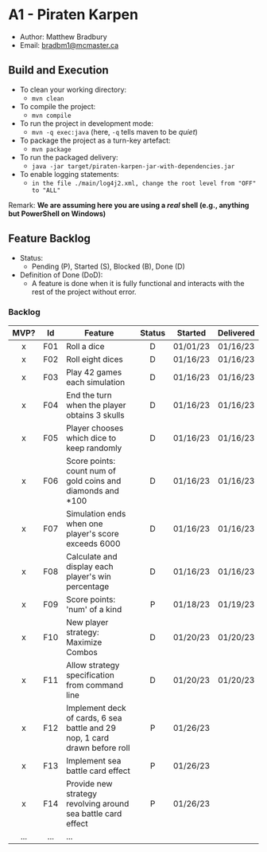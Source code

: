 # A1 - Piraten Karpen

  * Author: Matthew Bradbury
  * Email: bradbm1@mcmaster.ca

## Build and Execution

  * To clean your working directory:
    * `mvn clean`
  * To compile the project:
    * `mvn compile`
  * To run the project in development mode:
    * `mvn -q exec:java` (here, `-q` tells maven to be _quiet_)
  * To package the project as a turn-key artefact:
    * `mvn package`
  * To run the packaged delivery:
    * `java -jar target/piraten-karpen-jar-with-dependencies.jar` 
  * To enable logging statements:
    * `in the file ./main/log4j2.xml, change the root level from "OFF" to "ALL"`

Remark: **We are assuming here you are using a _real_ shell (e.g., anything but PowerShell on Windows)**

## Feature Backlog

 * Status: 
   * Pending (P), Started (S), Blocked (B), Done (D)
 * Definition of Done (DoD):
   * A feature is done when it is fully functional and interacts with the rest of the project without error.

### Backlog 

| MVP? | Id  | Feature  | Status  |  Started  | Delivered |
| :-:  |:-:  |---       | :-:     | :-:       | :-:       |
| x   | F01 | Roll a dice |  D | 01/01/23 |  01/16/23 |
| x   | F02 | Roll eight dices  |  D | 01/16/23  | 01/16/23 | 
| x   | F03 | Play 42 games each simulation  |  D  |  01/16/23 | 01/16/23 |
| x   | F04 | End the turn when the player obtains 3 skulls | D | 01/16/23 | 01/16/23 |
| x   | F05 | Player chooses which dice to keep randomly | D | 01/16/23 | 01/16/23 | 
| x   | F06 | Score points: count num of gold coins and diamonds and \*100| D | 01/16/23 | 01/16/23 |
| x   | F07 | Simulation ends when one player's score exceeds 6000 | D | 01/16/23 | 01/16/23 |
| x   | F08 | Calculate and display each player's win percentage | D | 01/16/23 | 01/16/23 |  
| x   | F09 | Score points: 'num' of a kind | P | 01/18/23 | 01/19/23 |
| x   | F10 | New player strategy: Maximize Combos | D | 01/20/23 | 01/20/23 |
| x   | F11 | Allow strategy specification from command line | D | 01/20/23 | 01/20/23 |
| x   | F12 | Implement deck of cards, 6 sea battle and 29 nop, 1 card drawn before roll | P | 01/26/23 | |
| x   | F13 | Implement sea battle card effect | P | 01/26/23 | |
| x   | F14 | Provide new strategy revolving around sea battle card effect | P | 01/26/23 | |
| ... | ... | ... |

